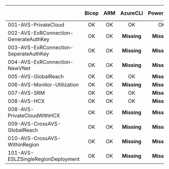 | | Bicep | ARM | AzureCLI | PowerShell | Scenario Readme |
| --- | :---: | :---: | :---: | :---: | :---: |
| 001-AVS-PrivateCloud | OK  | OK  | OK  | OK  | **Started** |
| 002-AVS-ExRConnection-GenerateAuthKey | OK  | OK  | **Missing**  | **Missing**  | **Started** |
| 003-AVS-ExRConnection-SeperateAuthKey | OK  | OK  | **Missing**  | **Missing**  | **Started** |
| 004-AVS-ExRConnection-NewVNet | OK  | OK  | **Missing**  | **Missing**  | **Started** |
| 005-AVS-GlobalReach | OK  | OK  | OK  | **Missing**  | **Started** |
| 006-AVS-Monitor-Utilization | OK  | OK  | **Missing**  | **Missing**  | **Started** |
| 007-AVS-SRM | OK  | OK  | OK  | **Missing**  | **Missing** |
| 008-AVS-HCX | OK  | OK  | OK  | **Missing**  | **Missing** |
| 008-AVS-PrivateCloudWithHCX | OK  | OK  | **Missing**  | **Missing**  | **Missing** |
| 009-AVS-CrossAVS-GlobalReach | OK  | OK  | **Missing**  | **Missing**  | **Missing** |
| 010-AVS-CrossAVS-WithinRegion | OK  | OK  | **Missing**  | **Missing**  | **Missing** |
| 101-AVS-ESLZSingleRegionDeployment | OK  | OK  | **Missing**  | **Missing**  | **Missing** |

